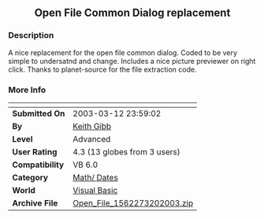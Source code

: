 ﻿<div align="center">

## Open File Common Dialog replacement


</div>

### Description

A nice replacement for the open file common dialog. Coded to be very simple to undersatnd and change. Includes a nice picture previewer on right click. Thanks to planet-source for the file extraction code.
 
### More Info
 


<span>             |<span>
---                |---
**Submitted On**   |2003-03-12 23:59:02
**By**             |[Keith Gibb](https://github.com/Planet-Source-Code/PSCIndex/blob/master/ByAuthor/keith-gibb.md)
**Level**          |Advanced
**User Rating**    |4.3 (13 globes from 3 users)
**Compatibility**  |VB 6\.0
**Category**       |[Math/ Dates](https://github.com/Planet-Source-Code/PSCIndex/blob/master/ByCategory/math-dates__1-37.md)
**World**          |[Visual Basic](https://github.com/Planet-Source-Code/PSCIndex/blob/master/ByWorld/visual-basic.md)
**Archive File**   |[Open\_File\_1562273202003\.zip](https://github.com/Planet-Source-Code/keith-gibb-open-file-common-dialog-replacement__1-44132/archive/master.zip)








